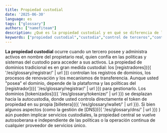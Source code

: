 ```yaml
---
title: Propiedad custodial
date: '2025-06-30'
language: es
tags: ["glossary"]
authors: ["namefiteam"]
description: ¿Qué es la propiedad custodial y en qué se diferencia de la autocustodia?
keywords: ["propiedad custodial","custodia","control de terceros","control del registrador","almacenamiento centralizado"]
---
```


**La propiedad custodial** ocurre cuando un tercero posee y administra activos en nombre del propietario real, quien confía en las políticas y sistemas del custodio para acceder a sus activos. La propiedad de dominios tradicional es en gran medida custodial: los [registradores]({{ '/es/glossary/registrar/' | url }}) controlan los registros de dominios, los procesos de renovación y los mecanismos de transferencia. Aunque usted "posea" el dominio, depende de la plataforma y las políticas del [registrador]({{ '/es/glossary/registrar/' | url }}) para gestionarlo. Los dominios [tokenizados]({{ '/es/glossary/tokenize/' | url }}) se desplazan hacia la autocustodia, donde usted controla directamente el token de propiedad en su propia [billetera]({{ '/es/glossary/wallet/' | url }}). Si bien algunos aspectos (como la gestión de [DNS]({{ '/es/glossary/dns/' | url }}) ) aún pueden implicar servicios custodiales, la propiedad central se vuelve autosoberana e independiente de las políticas o la operación continua de cualquier proveedor de servicios único.